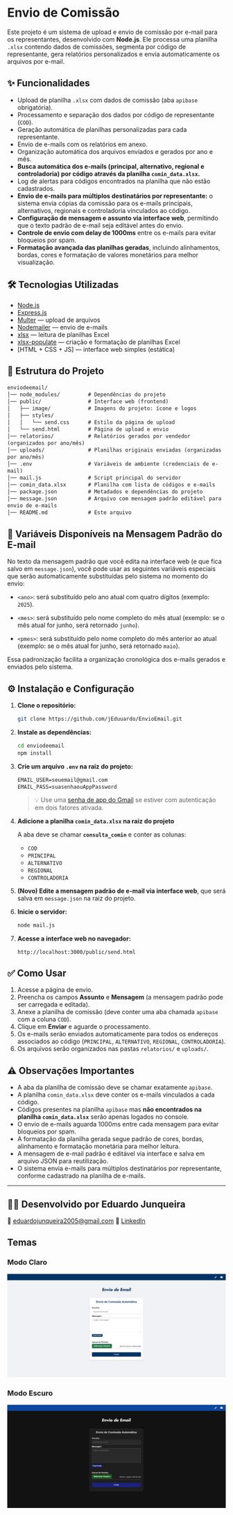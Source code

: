 
# Envio de Comissão

Este projeto é um sistema de upload e envio de comissão por e-mail para os representantes, desenvolvido com **Node.js**. Ele processa uma planilha `.xlsx` contendo dados de comissões, segmenta por código de representante, gera relatórios personalizados e envia automaticamente os arquivos por e-mail.

## ✨ Funcionalidades

- Upload de planilha `.xlsx` com dados de comissão (aba `apibase` obrigatória).
- Processamento e separação dos dados por código de representante (`COD`).
- Geração automática de planilhas personalizadas para cada representante.
- Envio de e-mails com os relatórios em anexo.
- Organização automática dos arquivos enviados e gerados por ano e mês.
- **Busca automática dos e-mails (principal, alternativo, regional e controladoria) por código através da planilha `comin_data.xlsx`.**
- Log de alertas para códigos encontrados na planilha que não estão cadastrados.
- **Envio de e-mails para múltiplos destinatários por representante:** o sistema envia cópias da comissão para os e-mails principais, alternativos, regionais e controladoria vinculados ao código.
- **Configuração de mensagem e assunto via interface web**, permitindo que o texto padrão de e-mail seja editável antes do envio.
- **Controle de envio com delay de 1000ms** entre os e-mails para evitar bloqueios por spam.
- **Formatação avançada das planilhas geradas**, incluindo alinhamentos, bordas, cores e formatação de valores monetários para melhor visualização.

## 🛠 Tecnologias Utilizadas

- [Node.js](https://nodejs.org/)
- [Express.js](https://expressjs.com/)
- [Multer](https://github.com/expressjs/multer) — upload de arquivos
- [Nodemailer](https://nodemailer.com/) — envio de e-mails
- [xlsx](https://www.npmjs.com/package/xlsx) — leitura de planilhas Excel
- [xlsx-populate](https://www.npmjs.com/package/xlsx-populate) — criação e formatação de planilhas Excel
- [HTML + CSS + JS] — interface web simples (estática)

## 📁 Estrutura do Projeto

```
enviodeemail/
│── node_modules/         # Dependências do projeto
│── public/               # Interface web (frontend)
│   ├── image/            # Imagens do projeto: ícone e logos
│   ├── styles/
│   │   └── send.css      # Estilo da página de upload
│   └── send.html         # Página de upload e envio
│── relatorios/           # Relatórios gerados por vendedor (organizados por ano/mês)
│── uploads/              # Planilhas originais enviadas (organizadas por ano/mês)
│── .env                  # Variáveis de ambiente (credenciais de e-mail)
│── mail.js               # Script principal do servidor
│── comin_data.xlsx       # Planilha com lista de códigos e e-mails
│── package.json          # Metadados e dependências do projeto
│── message.json          # Arquivo com mensagem padrão editável para envio de e-mails
│── README.md             # Este arquivo
```

## 📧 Variáveis Disponíveis na Mensagem Padrão do E-mail

No texto da mensagem padrão que você edita na interface web (e que fica salvo em `message.json`), você pode usar as seguintes variáveis especiais que serão automaticamente substituídas pelo sistema no momento do envio:

- `<ano>`: será substituído pelo ano atual com quatro dígitos (exemplo: `2025`).

- `<mes>`: será substituído pelo nome completo do mês atual (exemplo: se o mês atual for junho, será retornado `junho`).

- `<pmes>`: será substituído pelo nome completo do mês anterior ao atual (exemplo: se o mês atual for junho, será retornado `maio`).

Essa padronização facilita a organização cronológica dos e-mails gerados e enviados pelo sistema.

## ⚙️ Instalação e Configuração

1. **Clone o repositório:**

   ```bash
   git clone https://github.com/jEduuardo/EnvioEmail.git
   ```

2. **Instale as dependências:**

   ```bash
   cd enviodeemail
   npm install
   ```

3. **Crie um arquivo `.env` na raiz do projeto:**

   ```env
   EMAIL_USER=seuemail@gmail.com
   EMAIL_PASS=suasenhaouAppPassword
   ```

   > 💡 Use uma [senha de app do Gmail](https://support.google.com/accounts/answer/185833?hl=pt-BR) se estiver com autenticação em dois fatores ativada.

4. **Adicione a planilha `comin_data.xlsx` na raiz do projeto**

   A aba deve se chamar **`consulta_comin`** e conter as colunas:
   - `COD`
   - `PRINCIPAL`
   - `ALTERNATIVO`
   - `REGIONAL`
   - `CONTROLADORIA`

5. **(Novo) Edite a mensagem padrão de e-mail via interface web**, que será salva em `message.json` na raiz do projeto.

6. **Inicie o servidor:**

   ```bash
   node mail.js
   ```

7. **Acesse a interface web no navegador:**

   ```
   http://localhost:3000/public/send.html
   ```

## ✅ Como Usar

1. Acesse a página de envio.
2. Preencha os campos **Assunto** e **Mensagem** (a mensagem padrão pode ser carregada e editada).
3. Anexe a planilha de comissão (deve conter uma aba chamada `apibase` com a coluna `COD`).
4. Clique em **Enviar** e aguarde o processamento.
5. Os e-mails serão enviados automaticamente para todos os endereços associados ao código (`PRINCIPAL`, `ALTERNATIVO`, `REGIONAL`, `CONTROLADORIA`).
6. Os arquivos serão organizados nas pastas `relatorios/` e `uploads/`.

## ⚠️ Observações Importantes

- A aba da planilha de comissão deve se chamar exatamente `apibase`.
- A planilha `comin_data.xlsx` deve conter os e-mails vinculados a cada código.
- Códigos presentes na planilha `apibase` mas **não encontrados na planilha `comin_data.xlsx`** serão apenas logados no console.
- O envio de e-mails aguarda 1000ms entre cada mensagem para evitar bloqueios por spam.
- A formatação da planilha gerada segue padrão de cores, bordas, alinhamento e formatação monetária para melhor leitura.
- A mensagem de e-mail padrão é editável via interface e salva em arquivo JSON para reutilização.
- O sistema envia e-mails para múltiplos destinatários por representante, conforme cadastrado na planilha de e-mails.

---

## 👨‍💻 Desenvolvido por Eduardo Junqueira

📧 [eduardojunqueira2005@gmail.com](mailto:eduardojunqueira2005@gmail.com)
🧩 [LinkedIn](https://www.linkedin.com/in/eduardo-junqueira-0473652b1/)

## Temas

### Modo Claro
![imagem](./public/image/lightmode-darkmode/a13.png)

### Modo Escuro
![imagem](./public/image/lightmode-darkmode/a12.png)
